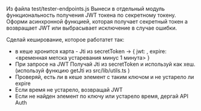 Из файла test/tester-endpoints.js
Вынеси в отдельный модуль функциональность получения JWT токена по секретному токену.
Оформи асинхронной функцией, которая получает секретный токен а возвращает JWT или 
выбрасывает исключение в случае ошибки.

Сделай кеширование, которое работатет так:
- в кеше хронится карта - Jti из secretToken -> { jwt: <JWT>, expire: <временная метска устаревания минус 1 минута> }
- При запросе на JWT Получай Jti из secretToken и используй как хеш. (используй функцию getJti из src/lib/utils.ts )
- Проверяй, есть ли в кеше элемент с таким ключом и не устарело ли expire
- Если время не устарело, возвращай JWT
- Если не найден элемент по ключу или устарело время, дергай API Auth
